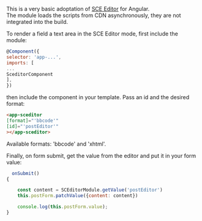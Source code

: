This is a very basic adoptation of [SCE Editor](https://www.sceditor.com/) for Angular.  
The module loads the scripts from CDN asynchronously, they are not integrated into the build.


To render a field a text area in the SCE Editor mode, first include the module:

```js
@Component({
selector: 'app-...',
imports: [
...
SceditorComponent
],
})
```

then include the component in your template. Pass an id and the desired format:
```html
<app-sceditor
[format]="'bbcode'"
[id]="'postEditor'"
></app-sceditor>
```
Available formats: 'bbcode' and 'xhtml'.

Finally, on form submit, get the value from the editor and put it in your form value:

```js
  onSubmit()
{

    const content = SCEditorModule.getValue('postEditor')
    this.postForm.patchValue({content: content})

    console.log(this.postForm.value);
}
```
